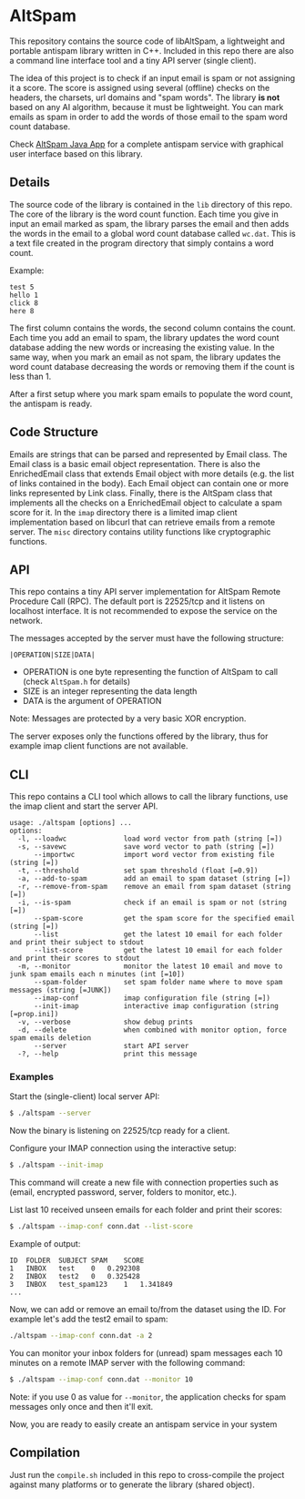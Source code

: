 # AltSpam

This repository contains the source code of libAltSpam, a lightweight and portable antispam library written in C++. Included in this repo there are also a command line interface tool and a tiny API server (single client).

The idea of this project is to check if an input email is spam or not assigning it a score. The score is assigned using several (offline) checks on the headers, the charsets, url domains and "spam words".
The library **is not** based on any AI algorithm, because it must be lightweight. You can mark emails as spam in order to add the words of those email to the spam word count database.

Check [AltSpam Java App](https://github.com/echo-devim/JAltSpam) for a complete antispam service with graphical user interface based on this library.

## Details
The source code of the library is contained in the `lib` directory of this repo. The core of the library is the word count function. Each time you give in input an email marked as spam, the library parses the email and then adds the words in the email to a global word count database called `wc.dat`.
This is a text file created in the program directory that simply contains a word count.

Example:
```
test 5
hello 1
click 8
here 8
```

The first column contains the words, the second column contains the count.
Each time you add an email to spam, the library updates the word count database adding the new words or increasing the existing value. In the same way, when you mark an email as not spam, the library updates the word count database decreasing the words or removing them if the count is less than 1.

After a first setup where you mark spam emails to populate the word count, the antispam is ready.

## Code Structure
Emails are strings that can be parsed and represented by Email class. The Email class is a basic email object representation. There is also the EnrichedEmail class that extends Email object with more details (e.g. the list of links contained in the body).
Each Email object can contain one or more links represented by Link class.
Finally, there is the AltSpam class that implements all the checks on a EnrichedEmail object to calculate a spam score for it.
In the `imap` directory there is a limited imap client implementation based on libcurl that can retrieve emails from a remote server.
The `misc` directory contains utility functions like cryptographic functions.

## API
This repo contains a tiny API server implementation for AltSpam Remote Procedure Call (RPC). The default port is 22525/tcp and it listens on localhost interface. It is not recommended to expose the service on the network. 

The messages accepted by the server must have the following structure:
```
|OPERATION|SIZE|DATA|
```
*  OPERATION is one byte representing the function of AltSpam to call (check `AltSpam.h` for details)
*  SIZE is an integer representing the data length
*  DATA is the argument of OPERATION

Note: Messages are protected by a very basic XOR encryption.

The server exposes only the functions offered by the library, thus for example imap client functions are not available.

## CLI
This repo contains a CLI tool which allows to call the library functions, use the imap client and start the server API.

```
usage: ./altspam [options] ... 
options:
  -l, --loadwc              load word vector from path (string [=])
  -s, --savewc              save word vector to path (string [=])
      --importwc            import word vector from existing file (string [=])
  -t, --threshold           set spam threshold (float [=0.9])
  -a, --add-to-spam         add an email to spam dataset (string [=])
  -r, --remove-from-spam    remove an email from spam dataset (string [=])
  -i, --is-spam             check if an email is spam or not (string [=])
      --spam-score          get the spam score for the specified email (string [=])
      --list                get the latest 10 email for each folder and print their subject to stdout
      --list-score          get the latest 10 email for each folder and print their scores to stdout
  -m, --monitor             monitor the latest 10 email and move to junk spam emails each n minutes (int [=10])
      --spam-folder         set spam folder name where to move spam messages (string [=JUNK])
      --imap-conf           imap configuration file (string [=])
      --init-imap           interactive imap configuration (string [=prop.ini])
  -v, --verbose             show debug prints
  -d, --delete              when combined with monitor option, force spam emails deletion
      --server              start API server
  -?, --help                print this message

```

### Examples

Start the (single-client) local server API:

```sh
$ ./altspam --server
```
Now the binary is listening on 22525/tcp ready for a client.

Configure your IMAP connection using the interactive setup:
```sh
$ ./altspam --init-imap
```

This command will create a new file with connection properties such as (email, encrypted password, server, folders to monitor, etc.).

List last 10 received unseen emails for each folder and print their scores:
```sh
$ ./altspam --imap-conf conn.dat --list-score
```

Example of output:
```
ID	FOLDER	SUBJECT	SPAM	SCORE
1	INBOX	test	0	0.292308
2	INBOX	test2	0	0.325428
3	INBOX	test_spam123	1	1.341849
...
```

Now, we can add or remove an email to/from the dataset using the ID.
For example let's add the test2 email to spam:
```sh
./altspam --imap-conf conn.dat -a 2
```

You can monitor your inbox folders for (unread) spam messages each 10 minutes on a remote IMAP server with the following command:
```sh
$ ./altspam --imap-conf conn.dat --monitor 10
```

Note: if you use 0 as value for `--monitor`, the application checks for spam messages only once and then it'll exit.

Now, you are ready to easily create an antispam service in your system

## Compilation

Just run the `compile.sh` included in this repo to cross-compile the project against many platforms or to generate the library (shared object).